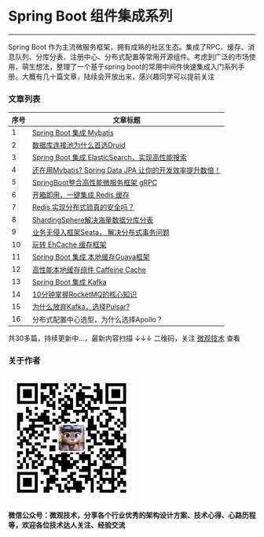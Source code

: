 # Spring Boot 组件集成系列
---


Spring Boot 作为主流微服务框架，拥有成熟的社区生态。集成了RPC、缓存、消息队列、分库分表、注册中心、分布式配置等常用开源组件。考虑到广泛的市场使用，萌生想法，整理了一个基于spring boot的常用中间件快速集成入门系列手册。大概有几十篇文章，陆续会开放出来，感兴趣同学可以提前关注



### 文章列表

|序号|文章标题|
|---|---|
|1| [Spring Boot 集成 Mybatis](https://mp.weixin.qq.com/s/VLFh7HdnkaUyawTEW1kBmg) |
|2|[数据库连接池为什么首选Druid](https://mp.weixin.qq.com/s/PxmgNKdJBITy3F8r84Rb6w)|
|3|[Spring Boot 集成 ElasticSearch，实现高性能搜索](https://mp.weixin.qq.com/s/2sZhc1_7nF8M-7wnDR86ZA)|
|4|[还在用Mybatis? Spring Data JPA 让你的开发效率提升数倍！](https://mp.weixin.qq.com/s/-1YjKkQixr34W1ATrOV3DQ)|
|5|[SpringBoot整合高性能微服务框架 gRPC](https://mp.weixin.qq.com/s/wHXPyWNmPql8x0wUTei_Dg)|
|6|[开箱即用，一键集成 Redis 缓存](https://mp.weixin.qq.com/s/iwJh3kJsNLfKS-Z2WMLOlA)|
|7|[Redis 实现分布式锁真的安全吗？](https://mp.weixin.qq.com/s/WSm_owe1BzJFWgwfN3Uetw)|
|8|[ShardingSphere解决海量数据分库分表](https://mp.weixin.qq.com/s/ImM-Hc_rfZe9T28B6wD38g)|
|9|[业务无侵入框架Seata， 解决分布式事务问题](https://mp.weixin.qq.com/s/p209cAseNKxo6e5JToVAJg)|
|10|[玩转 EhCache 缓存框架](https://mp.weixin.qq.com/s/VdwC9Dm6rfjiT8PbikNOqw)|
|11|[Spring Boot 集成 本地缓存Guava框架](https://mp.weixin.qq.com/s/XRKqVOjHeQ0IZjj14cykdw)|
|12|[高性能本地缓存组件 Caffeine Cache](https://mp.weixin.qq.com/s/-iXJ0RnB-pSaRGnu8n1jSg)|
|13|[Spring Boot 集成 Kafka](https://mp.weixin.qq.com/s/pzPNSTJYwAAubJviiFuoKw)|
|14|[10分钟掌握RocketMQ的核心知识](https://mp.weixin.qq.com/s/1w-uMhscCCN7gppWuOoRVw)|
|15|[为什么放弃Kafka，选择Pulsar?](https://mp.weixin.qq.com/s/msBUvoNn_o_49I59CtSNgw)|
|16|分布式配置中心选型，为什么选择Apollo？|



共30多篇，持续更新中...，最新内容扫描 ↓↓↓ 二维码，关注 [微观技术](https://github.com/aalansehaiyang/spring-boot-bulking) 查看


### 关于作者


![image](weiguanjishu.jpg)

**微信公众号：微观技术，分享各个行业优秀的架构设计方案、技术心得、心路历程等，欢迎各位技术达人关注、经验交流**